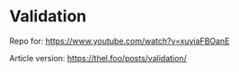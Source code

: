 # Validation

Repo for: https://www.youtube.com/watch?v=xuviaFBOanE

Article version: https://thel.foo/posts/validation/
